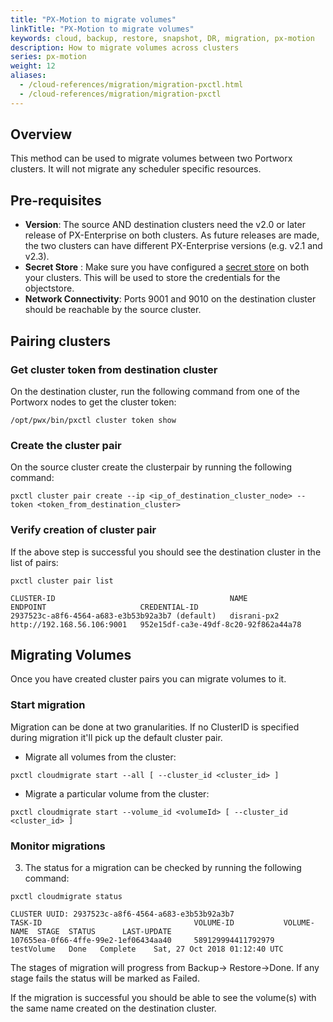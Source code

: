 ```yaml
---
title: "PX-Motion to migrate volumes"
linkTitle: "PX-Motion to migrate volumes"
keywords: cloud, backup, restore, snapshot, DR, migration, px-motion
description: How to migrate volumes across clusters
series: px-motion
weight: 12
aliases:
  - /cloud-references/migration/migration-pxctl.html
  - /cloud-references/migration/migration-pxctl
---
```


## Overview
This method can be used to migrate volumes between two Portworx clusters. It will
not migrate any scheduler specific resources.

## Pre-requisites
* **Version**: The source AND destination clusters need the v2.0 or later
release of PX-Enterprise on both clusters. As future releases are made, the two
clusters can have different PX-Enterprise versions (e.g. v2.1 and v2.3).
* **Secret Store** : Make sure you have configured a [secret store](/key-management) on both your clusters.
This will be used to store the credentials for the objectstore.
* **Network Connectivity**: Ports 9001 and 9010 on the destination cluster should be
reachable by the source cluster.

## Pairing clusters

### Get cluster token from destination cluster
On the destination cluster, run the following command from one of the Portworx nodes to get the cluster token:

```text
/opt/pwx/bin/pxctl cluster token show
```

### Create the cluster pair
On the source cluster create the clusterpair by running the following command:

```text
pxctl cluster pair create --ip <ip_of_destination_cluster_node> --token <token_from_destination_cluster>
```

### Verify creation of cluster pair
If the above step is successful you should see the destination cluster in the list of pairs:

```text
pxctl cluster pair list
```

```output
CLUSTER-ID                                       NAME            ENDPOINT                     CREDENTIAL-ID
2937523c-a8f6-4564-a683-e3b53b92a3b7 (default)   disrani-px2     http://192.168.56.106:9001   952e15df-ca3e-49df-8c20-92f862a44a78
```

## Migrating Volumes
Once you have created cluster pairs you can migrate volumes to it.

### Start migration
Migration can be done at two granularities. If no ClusterID is specified during migration it'll pick up the default cluster pair.

* Migrate all volumes from the cluster:

```text
pxctl cloudmigrate start --all [ --cluster_id <cluster_id> ]
```

* Migrate a particular volume from the cluster:

```text
pxctl cloudmigrate start --volume_id <volumeId> [ --cluster_id <cluster_id> ]
```

### Monitor migrations

3. The status for a migration can be checked by running the following command:

```text
pxctl cloudmigrate status
```

```output
CLUSTER UUID: 2937523c-a8f6-4564-a683-e3b53b92a3b7
TASK-ID                                  VOLUME-ID           VOLUME-NAME  STAGE  STATUS      LAST-UPDATE
107655ea-0f66-4ffe-99e2-1ef06434aa40     589129994411792979  testVolume   Done   Complete    Sat, 27 Oct 2018 01:12:40 UTC
```

The stages of migration will progress from Backup→ Restore→Done. If any stage fails the status will be marked as Failed.

If the migration is successful you should be able to see the volume(s) with the same name created on the destination cluster.
